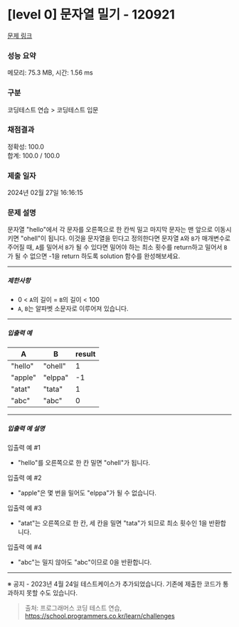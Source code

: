 # [level 0] 문자열 밀기 - 120921 

[문제 링크](https://school.programmers.co.kr/learn/courses/30/lessons/120921) 

### 성능 요약

메모리: 75.3 MB, 시간: 1.56 ms

### 구분

코딩테스트 연습 > 코딩테스트 입문

### 채점결과

정확성: 100.0<br/>합계: 100.0 / 100.0

### 제출 일자

2024년 02월 27일 16:16:15

### 문제 설명

<p>문자열 "hello"에서 각 문자를 오른쪽으로 한 칸씩 밀고 마지막 문자는 맨 앞으로 이동시키면 "ohell"이 됩니다. 이것을 문자열을 민다고 정의한다면 문자열 <code>A</code>와 <code>B</code>가 매개변수로 주어질 때, <code>A</code>를 밀어서 <code>B</code>가 될 수 있다면 밀어야 하는 최소 횟수를 return하고 밀어서 <code>B</code>가 될 수 없으면 -1을 return 하도록 solution 함수를 완성해보세요.</p>

<hr>

<h5>제한사항</h5>

<ul>
<li>0 &lt; <code>A</code>의 길이 = <code>B</code>의 길이 &lt; 100</li>
<li><code>A</code>, <code>B</code>는 알파벳 소문자로 이루어져 있습니다.</li>
</ul>

<hr>

<h5>입출력 예</h5>
<table class="table">
        <thead><tr>
<th>A</th>
<th>B</th>
<th>result</th>
</tr>
</thead>
        <tbody><tr>
<td>"hello"</td>
<td>"ohell"</td>
<td>1</td>
</tr>
<tr>
<td>"apple"</td>
<td>"elppa"</td>
<td>-1</td>
</tr>
<tr>
<td>"atat"</td>
<td>"tata"</td>
<td>1</td>
</tr>
<tr>
<td>"abc"</td>
<td>"abc"</td>
<td>0</td>
</tr>
</tbody>
      </table>
<hr>

<h5>입출력 예 설명</h5>

<p>입출력 예 #1</p>

<ul>
<li>"hello"를 오른쪽으로 한 칸 밀면 "ohell"가 됩니다.</li>
</ul>

<p>입출력 예 #2</p>

<ul>
<li>"apple"은 몇 번을 밀어도 "elppa"가 될 수 없습니다.</li>
</ul>

<p>입출력 예 #3</p>

<ul>
<li>"atat"는 오른쪽으로 한 칸, 세 칸을 밀면 "tata"가 되므로 최소 횟수인 1을 반환합니다.</li>
</ul>

<p>입출력 예 #4</p>

<ul>
<li>"abc"는 밀지 않아도 "abc"이므로 0을 반환합니다.</li>
</ul>

<hr>

<p>※ 공지 - 2023년 4월 24일 테스트케이스가 추가되었습니다. 기존에 제출한 코드가 통과하지 못할 수도 있습니다.</p>


> 출처: 프로그래머스 코딩 테스트 연습, https://school.programmers.co.kr/learn/challenges
